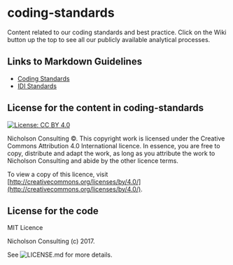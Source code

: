 # coding-standards
Content related to our coding standards and best practice. Click on the Wiki button up the top to see all our publicly available analytical processes.

## Links to Markdown Guidelines
* [Coding Standards](https://nicholson-consulting.github.io/coding-standards/output/coding-standards.html)
* [IDI Standards](https://nicholson-consulting.github.io/coding-standards/output/idi-standards.html)


## License for the content in coding-standards
[![License: CC BY 4.0](https://i.creativecommons.org/l/by/4.0/88x31.png)](https://creativecommons.org/licenses/by/4.0/)

Nicholson Consulting ©. This copyright work is licensed under the Creative Commons Attribution 4.0 International licence. In essence, you are free to copy, distribute and adapt the work, as long as you attribute the work to Nicholson Consulting and abide by the other licence terms. 

To view a copy of this licence, visit [http://creativecommons.org/licenses/by/4.0/](http://creativecommons.org/licenses/by/4.0/). 

## License for the code
MIT Licence

Nicholson Consulting (c) 2017.

See ![LICENSE.md](https://github.com/nicholson-consulting/coding-standards/blob/master/LICENSE) for more details.
